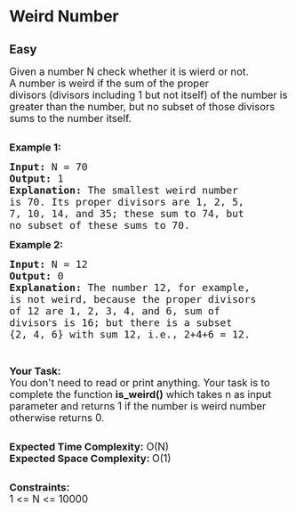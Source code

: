 # Weird Number
## Easy
<div class="problems_problem_content__Xm_eO"><p><span style="font-size:18px">Given a number N check whether it&nbsp;is wierd or not. A&nbsp;number is weird if the sum of the proper divisors&nbsp;(divisors including 1 but not itself) of the number is greater than the number, but no subset&nbsp;of those divisors sums to the number itself.</span><br>
&nbsp;</p>

<p><span style="font-size:18px"><strong>Example 1:</strong></span></p>

<pre><span style="font-size:18px"><strong>Input: </strong>N = 70
<strong>Output: </strong>1
<strong>Explanation: </strong>The smallest weird number 
is 70. Its proper divisors are 1, 2, 5, 
7, 10, 14, and 35; these sum to 74, but 
no subset of these sums to 70. </span>
</pre>

<p><span style="font-size:18px"><strong>Example 2:</strong></span></p>

<pre><span style="font-size:18px"><strong>Input: </strong>N = 12
<strong>Output: </strong>0
<strong>Explanation: </strong>The number 12, for example,
is not&nbsp;weird, because the proper divisors 
of 12 are 1, 2, 3, 4, and 6, sum of 
divisors is 16; but there is a subset 
{2, 4, 6} with sum 12, i.e., 2+4+6 = 12.</span></pre>

<p>&nbsp;</p>

<p><span style="font-size:18px"><strong>Your Task:</strong><br>
You don't need to read or print anything. Your task is to complete the function&nbsp;<strong>is_weird()</strong>&nbsp;which takes n as input parameter and returns 1 if the number is weird number otherwise returns 0.</span><br>
&nbsp;</p>

<p><span style="font-size:18px"><strong>Expected Time Complexity:</strong>&nbsp;O(N)<br>
<strong>Expected Space Complexity:&nbsp;</strong>O(1)</span><br>
&nbsp;</p>

<p><span style="font-size:18px"><strong>Constraints:</strong><br>
1 &lt;= N &lt;= 10000</span></p>
</div>